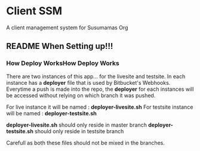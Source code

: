 # Client SSM
A client management system for Susumamas Org

## README When Setting up!!!

### How Deploy WorksHow Deploy Works
There are two instances of this app... for the livesite and testsite.
In each instance has a **deployer** file that is used by Bitbucket's Webhooks.
Everytime a push is made into the repo, the **deployer** for each instances will be accessed without relying on which branch it was pushed.

For live instance it will be named : **deployer-livesite.sh**
For testsite instance will be named : **deployer-testsite.sh**

**deployer-livesite.sh** should only reside in master branch
**deployer-testsite.sh** should only reside in testsite branch

Carefull as both these files should not be mixed in the branches.
